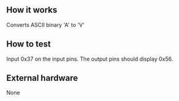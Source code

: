 <!---

This file is used to generate your project datasheet. Please fill in the information below and delete any unused
sections.

You can also include images in this folder and reference them in the markdown. Each image must be less than
512 kb in size, and the combined size of all images must be less than 1 MB.
-->

## How it works

Converts ASCII binary 'A' to 'V'

## How to test

Input 0x37 on the input pins. The output pins should display 0x56.

## External hardware

None

